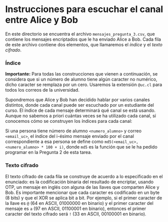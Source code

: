 # Instrucciones para escuchar el canal entre Alice y Bob

En este directorio se encuentra el archivo `mensajes_pregunta_3.csv`, que contiene los mensajes encriptados que le ha enviado Alice a Bob. Cada fila de este archivo contiene dos elementos, que llamaremos el *índice* y el *texto cifrado*.

### Índice
**Importante:** Para todas las construcciones que vienen a continuación, se considera que si un número de alumno tiene algún caracter no numérico, dicho caracter se remplaza por un cero. Usaremos la extensión `@uc.cl` para todos los correos de la universidad.

Supondremos que Alice y Bob han decidido hablar por varios canales distintos, donde cada canal puede ser escuchado por un estudiante del curso. El índice de cada mensaje determinará qué canal se está usando. Aunque no sabemos a priori cuántas veces se ha utilizado cada canal, sí conocemos cómo se construyen los índices para cada canal:

Si una persona tiene número de alumno `<numero_alumno>` y correo `<email_uc>`, el índice del i-ésimo mensaje enviado por el canal correspondiente a esa persona se define como `md5(<email_uc>, <numero_alumno> * 100 + i)`, donde `md5` es la función que se le ha pedido programar en la Pregunta 2 de esta tarea.

### Texto cifrado
El texto cifrado de cada fila se construye de acuerdo a lo especificado en el enunciado: es la codificación binaria del resultado de encriptar, usando OTP, un mensaje en inglés con alguna de las llaves que comparten Alice y Bob. Es importante mencionar que cada caracter es codificado en un byte (8 bits) y que el XOR se aplica bit a bit. Por ejemplo, si el primer caracter de la llave es `@` (64 en ASCII, 01000000 en binario) y el primer caracter del mensaje es `a` (97 en ASCII, 01100001 en binario), entonces el primer caracter del texto cifrado será `!` (33 en ASCII, 00100001 en binario).
